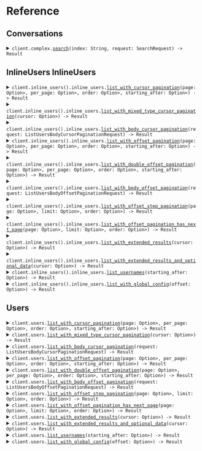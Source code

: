 # Reference
## Conversations
<details><summary><code>client.complex.<a href="/src/api/resources/complex/client.rs">search</a>(index: String, request: SearchRequest) -> Result<PaginatedConversationResponse, ApiError></code></summary>
<dl>
<dd>

#### 🔌 Usage

<dl>
<dd>

<dl>
<dd>

```rust
use seed_pagination::prelude::*;

#[tokio::main]
async fn main() {
    let config = ClientConfig {
        token: Some("<token>".to_string()),
        ..Default::default()
    };
    let client = PaginationClient::new(config).expect("Failed to build client");
    client
        .complex
        .search(
            &"index".to_string(),
            &SearchRequest {
                pagination: Some(StartingAfterPaging {
                    per_page: 1,
                    starting_after: Some("starting_after".to_string()),
                }),
                query: SearchRequestQuery::SingleFilterSearchRequest(SingleFilterSearchRequest {
                    field: Some("field".to_string()),
                    operator: Some(SingleFilterSearchRequestOperator::Equals),
                    value: Some("value".to_string()),
                }),
            },
            None,
        )
        .await;
}
```
</dd>
</dl>
</dd>
</dl>

#### ⚙️ Parameters

<dl>
<dd>

<dl>
<dd>

**index:** `String` 
    
</dd>
</dl>
</dd>
</dl>


</dd>
</dl>
</details>

## InlineUsers InlineUsers
<details><summary><code>client.inline_users().inline_users.<a href="/src/api/resources/inline_users/inline_users/client.rs">list_with_cursor_pagination</a>(page: Option<Option<i64>>, per_page: Option<Option<i64>>, order: Option<Option<Order>>, starting_after: Option<Option<String>>) -> Result<ListUsersPaginationResponse, ApiError></code></summary>
<dl>
<dd>

#### 🔌 Usage

<dl>
<dd>

<dl>
<dd>

```rust
use seed_pagination::prelude::*;

#[tokio::main]
async fn main() {
    let config = ClientConfig {
        token: Some("<token>".to_string()),
        ..Default::default()
    };
    let client = PaginationClient::new(config).expect("Failed to build client");
    client
        .inline_users
        .inline_users
        .list_with_cursor_pagination(
            &ListWithCursorPaginationQueryRequest {
                page: Some(1),
                per_page: Some(1),
                order: Some(Order::Asc),
                starting_after: Some("starting_after".to_string()),
            },
            None,
        )
        .await;
}
```
</dd>
</dl>
</dd>
</dl>

#### ⚙️ Parameters

<dl>
<dd>

<dl>
<dd>

**page:** `Option<i64>` — Defaults to first page
    
</dd>
</dl>

<dl>
<dd>

**per_page:** `Option<i64>` — Defaults to per page
    
</dd>
</dl>

<dl>
<dd>

**order:** `Option<Order>` 
    
</dd>
</dl>

<dl>
<dd>

**starting_after:** `Option<String>` 

The cursor used for pagination in order to fetch
the next page of results.
    
</dd>
</dl>
</dd>
</dl>


</dd>
</dl>
</details>

<details><summary><code>client.inline_users().inline_users.<a href="/src/api/resources/inline_users/inline_users/client.rs">list_with_mixed_type_cursor_pagination</a>(cursor: Option<Option<String>>) -> Result<ListUsersMixedTypePaginationResponse, ApiError></code></summary>
<dl>
<dd>

#### 🔌 Usage

<dl>
<dd>

<dl>
<dd>

```rust
use seed_pagination::prelude::*;

#[tokio::main]
async fn main() {
    let config = ClientConfig {
        token: Some("<token>".to_string()),
        ..Default::default()
    };
    let client = PaginationClient::new(config).expect("Failed to build client");
    client
        .inline_users
        .inline_users
        .list_with_mixed_type_cursor_pagination(
            &ListWithMixedTypeCursorPaginationQueryRequest {
                cursor: Some("cursor".to_string()),
            },
            None,
        )
        .await;
}
```
</dd>
</dl>
</dd>
</dl>

#### ⚙️ Parameters

<dl>
<dd>

<dl>
<dd>

**cursor:** `Option<String>` 
    
</dd>
</dl>
</dd>
</dl>


</dd>
</dl>
</details>

<details><summary><code>client.inline_users().inline_users.<a href="/src/api/resources/inline_users/inline_users/client.rs">list_with_body_cursor_pagination</a>(request: ListUsersBodyCursorPaginationRequest) -> Result<ListUsersPaginationResponse, ApiError></code></summary>
<dl>
<dd>

#### 🔌 Usage

<dl>
<dd>

<dl>
<dd>

```rust
use seed_pagination::prelude::*;

#[tokio::main]
async fn main() {
    let config = ClientConfig {
        token: Some("<token>".to_string()),
        ..Default::default()
    };
    let client = PaginationClient::new(config).expect("Failed to build client");
    client
        .inline_users
        .inline_users
        .list_with_mixed_type_cursor_pagination(
            &ListWithMixedTypeCursorPaginationQueryRequest {},
            None,
        )
        .await;
}
```
</dd>
</dl>
</dd>
</dl>

#### ⚙️ Parameters

<dl>
<dd>

<dl>
<dd>

**pagination:** `Option<WithCursor>` 

The object that contains the cursor used for pagination
in order to fetch the next page of results.
    
</dd>
</dl>
</dd>
</dl>


</dd>
</dl>
</details>

<details><summary><code>client.inline_users().inline_users.<a href="/src/api/resources/inline_users/inline_users/client.rs">list_with_offset_pagination</a>(page: Option<Option<i64>>, per_page: Option<Option<i64>>, order: Option<Option<Order>>, starting_after: Option<Option<String>>) -> Result<ListUsersPaginationResponse, ApiError></code></summary>
<dl>
<dd>

#### 🔌 Usage

<dl>
<dd>

<dl>
<dd>

```rust
use seed_pagination::prelude::*;

#[tokio::main]
async fn main() {
    let config = ClientConfig {
        token: Some("<token>".to_string()),
        ..Default::default()
    };
    let client = PaginationClient::new(config).expect("Failed to build client");
    client
        .inline_users
        .inline_users
        .list_with_cursor_pagination(
            &ListWithCursorPaginationQueryRequest {
                page: Some(1),
                per_page: Some(1),
                order: Some(Order::Asc),
                starting_after: Some("starting_after".to_string()),
            },
            None,
        )
        .await;
}
```
</dd>
</dl>
</dd>
</dl>

#### ⚙️ Parameters

<dl>
<dd>

<dl>
<dd>

**page:** `Option<i64>` — Defaults to first page
    
</dd>
</dl>

<dl>
<dd>

**per_page:** `Option<i64>` — Defaults to per page
    
</dd>
</dl>

<dl>
<dd>

**order:** `Option<Order>` 
    
</dd>
</dl>

<dl>
<dd>

**starting_after:** `Option<String>` 

The cursor used for pagination in order to fetch
the next page of results.
    
</dd>
</dl>
</dd>
</dl>


</dd>
</dl>
</details>

<details><summary><code>client.inline_users().inline_users.<a href="/src/api/resources/inline_users/inline_users/client.rs">list_with_double_offset_pagination</a>(page: Option<Option<f64>>, per_page: Option<Option<f64>>, order: Option<Option<Order>>, starting_after: Option<Option<String>>) -> Result<ListUsersPaginationResponse, ApiError></code></summary>
<dl>
<dd>

#### 🔌 Usage

<dl>
<dd>

<dl>
<dd>

```rust
use seed_pagination::prelude::*;

#[tokio::main]
async fn main() {
    let config = ClientConfig {
        token: Some("<token>".to_string()),
        ..Default::default()
    };
    let client = PaginationClient::new(config).expect("Failed to build client");
    client
        .inline_users
        .inline_users
        .list_with_double_offset_pagination(
            &ListWithDoubleOffsetPaginationQueryRequest {
                page: Some(1.1),
                per_page: Some(1.1),
                order: Some(Order::Asc),
                starting_after: Some("starting_after".to_string()),
            },
            None,
        )
        .await;
}
```
</dd>
</dl>
</dd>
</dl>

#### ⚙️ Parameters

<dl>
<dd>

<dl>
<dd>

**page:** `Option<f64>` — Defaults to first page
    
</dd>
</dl>

<dl>
<dd>

**per_page:** `Option<f64>` — Defaults to per page
    
</dd>
</dl>

<dl>
<dd>

**order:** `Option<Order>` 
    
</dd>
</dl>

<dl>
<dd>

**starting_after:** `Option<String>` 

The cursor used for pagination in order to fetch
the next page of results.
    
</dd>
</dl>
</dd>
</dl>


</dd>
</dl>
</details>

<details><summary><code>client.inline_users().inline_users.<a href="/src/api/resources/inline_users/inline_users/client.rs">list_with_body_offset_pagination</a>(request: ListUsersBodyOffsetPaginationRequest) -> Result<ListUsersPaginationResponse, ApiError></code></summary>
<dl>
<dd>

#### 🔌 Usage

<dl>
<dd>

<dl>
<dd>

```rust
use seed_pagination::prelude::*;

#[tokio::main]
async fn main() {
    let config = ClientConfig {
        token: Some("<token>".to_string()),
        ..Default::default()
    };
    let client = PaginationClient::new(config).expect("Failed to build client");
    client
        .inline_users
        .inline_users
        .list_with_mixed_type_cursor_pagination(
            &ListWithMixedTypeCursorPaginationQueryRequest {},
            None,
        )
        .await;
}
```
</dd>
</dl>
</dd>
</dl>

#### ⚙️ Parameters

<dl>
<dd>

<dl>
<dd>

**pagination:** `Option<WithPage>` 

The object that contains the offset used for pagination
in order to fetch the next page of results.
    
</dd>
</dl>
</dd>
</dl>


</dd>
</dl>
</details>

<details><summary><code>client.inline_users().inline_users.<a href="/src/api/resources/inline_users/inline_users/client.rs">list_with_offset_step_pagination</a>(page: Option<Option<i64>>, limit: Option<Option<i64>>, order: Option<Option<Order>>) -> Result<ListUsersPaginationResponse, ApiError></code></summary>
<dl>
<dd>

#### 🔌 Usage

<dl>
<dd>

<dl>
<dd>

```rust
use seed_pagination::prelude::*;

#[tokio::main]
async fn main() {
    let config = ClientConfig {
        token: Some("<token>".to_string()),
        ..Default::default()
    };
    let client = PaginationClient::new(config).expect("Failed to build client");
    client
        .inline_users
        .inline_users
        .list_with_offset_step_pagination(
            &ListWithOffsetStepPaginationQueryRequest {
                page: Some(1),
                limit: Some(1),
                order: Some(Order::Asc),
            },
            None,
        )
        .await;
}
```
</dd>
</dl>
</dd>
</dl>

#### ⚙️ Parameters

<dl>
<dd>

<dl>
<dd>

**page:** `Option<i64>` — Defaults to first page
    
</dd>
</dl>

<dl>
<dd>

**limit:** `Option<i64>` 

The maximum number of elements to return.
This is also used as the step size in this
paginated endpoint.
    
</dd>
</dl>

<dl>
<dd>

**order:** `Option<Order>` 
    
</dd>
</dl>
</dd>
</dl>


</dd>
</dl>
</details>

<details><summary><code>client.inline_users().inline_users.<a href="/src/api/resources/inline_users/inline_users/client.rs">list_with_offset_pagination_has_next_page</a>(page: Option<Option<i64>>, limit: Option<Option<i64>>, order: Option<Option<Order>>) -> Result<ListUsersPaginationResponse, ApiError></code></summary>
<dl>
<dd>

#### 🔌 Usage

<dl>
<dd>

<dl>
<dd>

```rust
use seed_pagination::prelude::*;

#[tokio::main]
async fn main() {
    let config = ClientConfig {
        token: Some("<token>".to_string()),
        ..Default::default()
    };
    let client = PaginationClient::new(config).expect("Failed to build client");
    client
        .inline_users
        .inline_users
        .list_with_offset_step_pagination(
            &ListWithOffsetStepPaginationQueryRequest {
                page: Some(1),
                limit: Some(1),
                order: Some(Order::Asc),
            },
            None,
        )
        .await;
}
```
</dd>
</dl>
</dd>
</dl>

#### ⚙️ Parameters

<dl>
<dd>

<dl>
<dd>

**page:** `Option<i64>` — Defaults to first page
    
</dd>
</dl>

<dl>
<dd>

**limit:** `Option<i64>` 

The maximum number of elements to return.
This is also used as the step size in this
paginated endpoint.
    
</dd>
</dl>

<dl>
<dd>

**order:** `Option<Order>` 
    
</dd>
</dl>
</dd>
</dl>


</dd>
</dl>
</details>

<details><summary><code>client.inline_users().inline_users.<a href="/src/api/resources/inline_users/inline_users/client.rs">list_with_extended_results</a>(cursor: Option<Option<String>>) -> Result<ListUsersExtendedResponse, ApiError></code></summary>
<dl>
<dd>

#### 🔌 Usage

<dl>
<dd>

<dl>
<dd>

```rust
use seed_pagination::prelude::*;

#[tokio::main]
async fn main() {
    let config = ClientConfig {
        token: Some("<token>".to_string()),
        ..Default::default()
    };
    let client = PaginationClient::new(config).expect("Failed to build client");
    client
        .inline_users
        .inline_users
        .list_with_extended_results(
            &ListWithExtendedResultsQueryRequest {
                cursor: Some(Uuid::parse_str("d5e9c84f-c2b2-4bf4-b4b0-7ffd7a9ffc32").unwrap()),
            },
            None,
        )
        .await;
}
```
</dd>
</dl>
</dd>
</dl>

#### ⚙️ Parameters

<dl>
<dd>

<dl>
<dd>

**cursor:** `Option<String>` 
    
</dd>
</dl>
</dd>
</dl>


</dd>
</dl>
</details>

<details><summary><code>client.inline_users().inline_users.<a href="/src/api/resources/inline_users/inline_users/client.rs">list_with_extended_results_and_optional_data</a>(cursor: Option<Option<String>>) -> Result<ListUsersExtendedOptionalListResponse, ApiError></code></summary>
<dl>
<dd>

#### 🔌 Usage

<dl>
<dd>

<dl>
<dd>

```rust
use seed_pagination::prelude::*;

#[tokio::main]
async fn main() {
    let config = ClientConfig {
        token: Some("<token>".to_string()),
        ..Default::default()
    };
    let client = PaginationClient::new(config).expect("Failed to build client");
    client
        .inline_users
        .inline_users
        .list_with_extended_results(
            &ListWithExtendedResultsQueryRequest {
                cursor: Some(Uuid::parse_str("d5e9c84f-c2b2-4bf4-b4b0-7ffd7a9ffc32").unwrap()),
            },
            None,
        )
        .await;
}
```
</dd>
</dl>
</dd>
</dl>

#### ⚙️ Parameters

<dl>
<dd>

<dl>
<dd>

**cursor:** `Option<String>` 
    
</dd>
</dl>
</dd>
</dl>


</dd>
</dl>
</details>

<details><summary><code>client.inline_users().inline_users.<a href="/src/api/resources/inline_users/inline_users/client.rs">list_usernames</a>(starting_after: Option<Option<String>>) -> Result<UsernameCursor, ApiError></code></summary>
<dl>
<dd>

#### 🔌 Usage

<dl>
<dd>

<dl>
<dd>

```rust
use seed_pagination::prelude::*;

#[tokio::main]
async fn main() {
    let config = ClientConfig {
        token: Some("<token>".to_string()),
        ..Default::default()
    };
    let client = PaginationClient::new(config).expect("Failed to build client");
    client
        .inline_users
        .inline_users
        .list_with_cursor_pagination(
            &ListWithCursorPaginationQueryRequest {
                starting_after: Some("starting_after".to_string()),
            },
            None,
        )
        .await;
}
```
</dd>
</dl>
</dd>
</dl>

#### ⚙️ Parameters

<dl>
<dd>

<dl>
<dd>

**starting_after:** `Option<String>` 

The cursor used for pagination in order to fetch
the next page of results.
    
</dd>
</dl>
</dd>
</dl>


</dd>
</dl>
</details>

<details><summary><code>client.inline_users().inline_users.<a href="/src/api/resources/inline_users/inline_users/client.rs">list_with_global_config</a>(offset: Option<Option<i64>>) -> Result<UsernameContainer, ApiError></code></summary>
<dl>
<dd>

#### 🔌 Usage

<dl>
<dd>

<dl>
<dd>

```rust
use seed_pagination::prelude::*;

#[tokio::main]
async fn main() {
    let config = ClientConfig {
        token: Some("<token>".to_string()),
        ..Default::default()
    };
    let client = PaginationClient::new(config).expect("Failed to build client");
    client
        .inline_users
        .inline_users
        .list_with_global_config(&ListWithGlobalConfigQueryRequest { offset: Some(1) }, None)
        .await;
}
```
</dd>
</dl>
</dd>
</dl>

#### ⚙️ Parameters

<dl>
<dd>

<dl>
<dd>

**offset:** `Option<i64>` 
    
</dd>
</dl>
</dd>
</dl>


</dd>
</dl>
</details>

## Users
<details><summary><code>client.users.<a href="/src/api/resources/users/client.rs">list_with_cursor_pagination</a>(page: Option<Option<i64>>, per_page: Option<Option<i64>>, order: Option<Option<Order>>, starting_after: Option<Option<String>>) -> Result<ListUsersPaginationResponse, ApiError></code></summary>
<dl>
<dd>

#### 🔌 Usage

<dl>
<dd>

<dl>
<dd>

```rust
use seed_pagination::prelude::*;

#[tokio::main]
async fn main() {
    let config = ClientConfig {
        token: Some("<token>".to_string()),
        ..Default::default()
    };
    let client = PaginationClient::new(config).expect("Failed to build client");
    client
        .users
        .list_with_cursor_pagination(
            &ListWithCursorPaginationQueryRequest {
                page: Some(1),
                per_page: Some(1),
                order: Some(Order::Asc),
                starting_after: Some("starting_after".to_string()),
            },
            None,
        )
        .await;
}
```
</dd>
</dl>
</dd>
</dl>

#### ⚙️ Parameters

<dl>
<dd>

<dl>
<dd>

**page:** `Option<i64>` — Defaults to first page
    
</dd>
</dl>

<dl>
<dd>

**per_page:** `Option<i64>` — Defaults to per page
    
</dd>
</dl>

<dl>
<dd>

**order:** `Option<Order>` 
    
</dd>
</dl>

<dl>
<dd>

**starting_after:** `Option<String>` 

The cursor used for pagination in order to fetch
the next page of results.
    
</dd>
</dl>
</dd>
</dl>


</dd>
</dl>
</details>

<details><summary><code>client.users.<a href="/src/api/resources/users/client.rs">list_with_mixed_type_cursor_pagination</a>(cursor: Option<Option<String>>) -> Result<ListUsersMixedTypePaginationResponse, ApiError></code></summary>
<dl>
<dd>

#### 🔌 Usage

<dl>
<dd>

<dl>
<dd>

```rust
use seed_pagination::prelude::*;

#[tokio::main]
async fn main() {
    let config = ClientConfig {
        token: Some("<token>".to_string()),
        ..Default::default()
    };
    let client = PaginationClient::new(config).expect("Failed to build client");
    client
        .users
        .list_with_mixed_type_cursor_pagination(
            &ListWithMixedTypeCursorPaginationQueryRequest {
                cursor: Some("cursor".to_string()),
            },
            None,
        )
        .await;
}
```
</dd>
</dl>
</dd>
</dl>

#### ⚙️ Parameters

<dl>
<dd>

<dl>
<dd>

**cursor:** `Option<String>` 
    
</dd>
</dl>
</dd>
</dl>


</dd>
</dl>
</details>

<details><summary><code>client.users.<a href="/src/api/resources/users/client.rs">list_with_body_cursor_pagination</a>(request: ListUsersBodyCursorPaginationRequest) -> Result<ListUsersPaginationResponse, ApiError></code></summary>
<dl>
<dd>

#### 🔌 Usage

<dl>
<dd>

<dl>
<dd>

```rust
use seed_pagination::prelude::*;

#[tokio::main]
async fn main() {
    let config = ClientConfig {
        token: Some("<token>".to_string()),
        ..Default::default()
    };
    let client = PaginationClient::new(config).expect("Failed to build client");
    client
        .users
        .list_with_mixed_type_cursor_pagination(
            &ListWithMixedTypeCursorPaginationQueryRequest {},
            None,
        )
        .await;
}
```
</dd>
</dl>
</dd>
</dl>

#### ⚙️ Parameters

<dl>
<dd>

<dl>
<dd>

**pagination:** `Option<WithCursor>` 

The object that contains the cursor used for pagination
in order to fetch the next page of results.
    
</dd>
</dl>
</dd>
</dl>


</dd>
</dl>
</details>

<details><summary><code>client.users.<a href="/src/api/resources/users/client.rs">list_with_offset_pagination</a>(page: Option<Option<i64>>, per_page: Option<Option<i64>>, order: Option<Option<Order>>, starting_after: Option<Option<String>>) -> Result<ListUsersPaginationResponse, ApiError></code></summary>
<dl>
<dd>

#### 🔌 Usage

<dl>
<dd>

<dl>
<dd>

```rust
use seed_pagination::prelude::*;

#[tokio::main]
async fn main() {
    let config = ClientConfig {
        token: Some("<token>".to_string()),
        ..Default::default()
    };
    let client = PaginationClient::new(config).expect("Failed to build client");
    client
        .users
        .list_with_cursor_pagination(
            &ListWithCursorPaginationQueryRequest {
                page: Some(1),
                per_page: Some(1),
                order: Some(Order::Asc),
                starting_after: Some("starting_after".to_string()),
            },
            None,
        )
        .await;
}
```
</dd>
</dl>
</dd>
</dl>

#### ⚙️ Parameters

<dl>
<dd>

<dl>
<dd>

**page:** `Option<i64>` — Defaults to first page
    
</dd>
</dl>

<dl>
<dd>

**per_page:** `Option<i64>` — Defaults to per page
    
</dd>
</dl>

<dl>
<dd>

**order:** `Option<Order>` 
    
</dd>
</dl>

<dl>
<dd>

**starting_after:** `Option<String>` 

The cursor used for pagination in order to fetch
the next page of results.
    
</dd>
</dl>
</dd>
</dl>


</dd>
</dl>
</details>

<details><summary><code>client.users.<a href="/src/api/resources/users/client.rs">list_with_double_offset_pagination</a>(page: Option<Option<f64>>, per_page: Option<Option<f64>>, order: Option<Option<Order>>, starting_after: Option<Option<String>>) -> Result<ListUsersPaginationResponse, ApiError></code></summary>
<dl>
<dd>

#### 🔌 Usage

<dl>
<dd>

<dl>
<dd>

```rust
use seed_pagination::prelude::*;

#[tokio::main]
async fn main() {
    let config = ClientConfig {
        token: Some("<token>".to_string()),
        ..Default::default()
    };
    let client = PaginationClient::new(config).expect("Failed to build client");
    client
        .users
        .list_with_double_offset_pagination(
            &ListWithDoubleOffsetPaginationQueryRequest {
                page: Some(1.1),
                per_page: Some(1.1),
                order: Some(Order::Asc),
                starting_after: Some("starting_after".to_string()),
            },
            None,
        )
        .await;
}
```
</dd>
</dl>
</dd>
</dl>

#### ⚙️ Parameters

<dl>
<dd>

<dl>
<dd>

**page:** `Option<f64>` — Defaults to first page
    
</dd>
</dl>

<dl>
<dd>

**per_page:** `Option<f64>` — Defaults to per page
    
</dd>
</dl>

<dl>
<dd>

**order:** `Option<Order>` 
    
</dd>
</dl>

<dl>
<dd>

**starting_after:** `Option<String>` 

The cursor used for pagination in order to fetch
the next page of results.
    
</dd>
</dl>
</dd>
</dl>


</dd>
</dl>
</details>

<details><summary><code>client.users.<a href="/src/api/resources/users/client.rs">list_with_body_offset_pagination</a>(request: ListUsersBodyOffsetPaginationRequest) -> Result<ListUsersPaginationResponse, ApiError></code></summary>
<dl>
<dd>

#### 🔌 Usage

<dl>
<dd>

<dl>
<dd>

```rust
use seed_pagination::prelude::*;

#[tokio::main]
async fn main() {
    let config = ClientConfig {
        token: Some("<token>".to_string()),
        ..Default::default()
    };
    let client = PaginationClient::new(config).expect("Failed to build client");
    client
        .users
        .list_with_mixed_type_cursor_pagination(
            &ListWithMixedTypeCursorPaginationQueryRequest {},
            None,
        )
        .await;
}
```
</dd>
</dl>
</dd>
</dl>

#### ⚙️ Parameters

<dl>
<dd>

<dl>
<dd>

**pagination:** `Option<WithPage>` 

The object that contains the offset used for pagination
in order to fetch the next page of results.
    
</dd>
</dl>
</dd>
</dl>


</dd>
</dl>
</details>

<details><summary><code>client.users.<a href="/src/api/resources/users/client.rs">list_with_offset_step_pagination</a>(page: Option<Option<i64>>, limit: Option<Option<i64>>, order: Option<Option<Order>>) -> Result<ListUsersPaginationResponse, ApiError></code></summary>
<dl>
<dd>

#### 🔌 Usage

<dl>
<dd>

<dl>
<dd>

```rust
use seed_pagination::prelude::*;

#[tokio::main]
async fn main() {
    let config = ClientConfig {
        token: Some("<token>".to_string()),
        ..Default::default()
    };
    let client = PaginationClient::new(config).expect("Failed to build client");
    client
        .users
        .list_with_offset_step_pagination(
            &ListWithOffsetStepPaginationQueryRequest {
                page: Some(1),
                limit: Some(1),
                order: Some(Order::Asc),
            },
            None,
        )
        .await;
}
```
</dd>
</dl>
</dd>
</dl>

#### ⚙️ Parameters

<dl>
<dd>

<dl>
<dd>

**page:** `Option<i64>` — Defaults to first page
    
</dd>
</dl>

<dl>
<dd>

**limit:** `Option<i64>` 

The maximum number of elements to return.
This is also used as the step size in this
paginated endpoint.
    
</dd>
</dl>

<dl>
<dd>

**order:** `Option<Order>` 
    
</dd>
</dl>
</dd>
</dl>


</dd>
</dl>
</details>

<details><summary><code>client.users.<a href="/src/api/resources/users/client.rs">list_with_offset_pagination_has_next_page</a>(page: Option<Option<i64>>, limit: Option<Option<i64>>, order: Option<Option<Order>>) -> Result<ListUsersPaginationResponse, ApiError></code></summary>
<dl>
<dd>

#### 🔌 Usage

<dl>
<dd>

<dl>
<dd>

```rust
use seed_pagination::prelude::*;

#[tokio::main]
async fn main() {
    let config = ClientConfig {
        token: Some("<token>".to_string()),
        ..Default::default()
    };
    let client = PaginationClient::new(config).expect("Failed to build client");
    client
        .users
        .list_with_offset_step_pagination(
            &ListWithOffsetStepPaginationQueryRequest {
                page: Some(1),
                limit: Some(1),
                order: Some(Order::Asc),
            },
            None,
        )
        .await;
}
```
</dd>
</dl>
</dd>
</dl>

#### ⚙️ Parameters

<dl>
<dd>

<dl>
<dd>

**page:** `Option<i64>` — Defaults to first page
    
</dd>
</dl>

<dl>
<dd>

**limit:** `Option<i64>` 

The maximum number of elements to return.
This is also used as the step size in this
paginated endpoint.
    
</dd>
</dl>

<dl>
<dd>

**order:** `Option<Order>` 
    
</dd>
</dl>
</dd>
</dl>


</dd>
</dl>
</details>

<details><summary><code>client.users.<a href="/src/api/resources/users/client.rs">list_with_extended_results</a>(cursor: Option<Option<String>>) -> Result<ListUsersExtendedResponse, ApiError></code></summary>
<dl>
<dd>

#### 🔌 Usage

<dl>
<dd>

<dl>
<dd>

```rust
use seed_pagination::prelude::*;

#[tokio::main]
async fn main() {
    let config = ClientConfig {
        token: Some("<token>".to_string()),
        ..Default::default()
    };
    let client = PaginationClient::new(config).expect("Failed to build client");
    client
        .users
        .list_with_extended_results(
            &ListWithExtendedResultsQueryRequest {
                cursor: Some(Uuid::parse_str("d5e9c84f-c2b2-4bf4-b4b0-7ffd7a9ffc32").unwrap()),
            },
            None,
        )
        .await;
}
```
</dd>
</dl>
</dd>
</dl>

#### ⚙️ Parameters

<dl>
<dd>

<dl>
<dd>

**cursor:** `Option<String>` 
    
</dd>
</dl>
</dd>
</dl>


</dd>
</dl>
</details>

<details><summary><code>client.users.<a href="/src/api/resources/users/client.rs">list_with_extended_results_and_optional_data</a>(cursor: Option<Option<String>>) -> Result<ListUsersExtendedOptionalListResponse, ApiError></code></summary>
<dl>
<dd>

#### 🔌 Usage

<dl>
<dd>

<dl>
<dd>

```rust
use seed_pagination::prelude::*;

#[tokio::main]
async fn main() {
    let config = ClientConfig {
        token: Some("<token>".to_string()),
        ..Default::default()
    };
    let client = PaginationClient::new(config).expect("Failed to build client");
    client
        .users
        .list_with_extended_results(
            &ListWithExtendedResultsQueryRequest {
                cursor: Some(Uuid::parse_str("d5e9c84f-c2b2-4bf4-b4b0-7ffd7a9ffc32").unwrap()),
            },
            None,
        )
        .await;
}
```
</dd>
</dl>
</dd>
</dl>

#### ⚙️ Parameters

<dl>
<dd>

<dl>
<dd>

**cursor:** `Option<String>` 
    
</dd>
</dl>
</dd>
</dl>


</dd>
</dl>
</details>

<details><summary><code>client.users.<a href="/src/api/resources/users/client.rs">list_usernames</a>(starting_after: Option<Option<String>>) -> Result<UsernameCursor, ApiError></code></summary>
<dl>
<dd>

#### 🔌 Usage

<dl>
<dd>

<dl>
<dd>

```rust
use seed_pagination::prelude::*;

#[tokio::main]
async fn main() {
    let config = ClientConfig {
        token: Some("<token>".to_string()),
        ..Default::default()
    };
    let client = PaginationClient::new(config).expect("Failed to build client");
    client
        .users
        .list_with_cursor_pagination(
            &ListWithCursorPaginationQueryRequest {
                starting_after: Some("starting_after".to_string()),
            },
            None,
        )
        .await;
}
```
</dd>
</dl>
</dd>
</dl>

#### ⚙️ Parameters

<dl>
<dd>

<dl>
<dd>

**starting_after:** `Option<String>` 

The cursor used for pagination in order to fetch
the next page of results.
    
</dd>
</dl>
</dd>
</dl>


</dd>
</dl>
</details>

<details><summary><code>client.users.<a href="/src/api/resources/users/client.rs">list_with_global_config</a>(offset: Option<Option<i64>>) -> Result<UsernameContainer, ApiError></code></summary>
<dl>
<dd>

#### 🔌 Usage

<dl>
<dd>

<dl>
<dd>

```rust
use seed_pagination::prelude::*;

#[tokio::main]
async fn main() {
    let config = ClientConfig {
        token: Some("<token>".to_string()),
        ..Default::default()
    };
    let client = PaginationClient::new(config).expect("Failed to build client");
    client
        .users
        .list_with_global_config(&ListWithGlobalConfigQueryRequest { offset: Some(1) }, None)
        .await;
}
```
</dd>
</dl>
</dd>
</dl>

#### ⚙️ Parameters

<dl>
<dd>

<dl>
<dd>

**offset:** `Option<i64>` 
    
</dd>
</dl>
</dd>
</dl>


</dd>
</dl>
</details>
